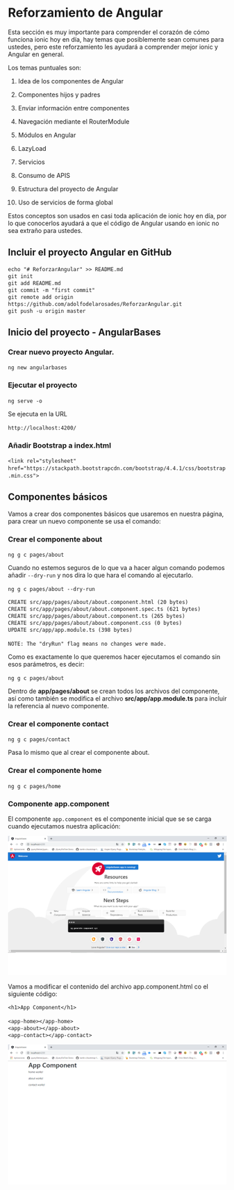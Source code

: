 # Reforzamiento de Angular

Esta sección es muy importante para comprender el corazón de cómo funciona ionic hoy en día, hay temas que posiblemente sean comunes para ustedes, pero este reforzamiento les ayudará a comprender mejor ionic y Angular en general.

Los temas puntuales son:

1. Idea de los componentes de Angular

2. Componentes hijos y padres

3. Enviar información entre componentes

4. Navegación mediante el RouterModule

5. Módulos en Angular

6. LazyLoad

7. Servicios

8. Consumo de APIS

9. Estructura del proyecto de Angular

10. Uso de servicios de forma global

Estos conceptos son usados en casi toda aplicación de ionic hoy en día, por lo que conocerlos ayudará a que el código de Angular usando en ionic no sea extraño para ustedes.

## Incluir el proyecto Angular en GitHub

```
echo "# ReforzarAngular" >> README.md
git init
git add README.md
git commit -m "first commit"
git remote add origin https://github.com/adolfodelarosades/ReforzarAngular.git
git push -u origin master
```

## Inicio del proyecto - AngularBases

### Crear nuevo proyecto Angular.

`ng new angularbases`

### Ejecutar el proyecto 

`ng serve -o`

Se ejecuta en la URL

`http://localhost:4200/`

### Añadir Bootstrap a index.html

`<link rel="stylesheet" href="https://stackpath.bootstrapcdn.com/bootstrap/4.4.1/css/bootstrap.min.css">`

## Componentes básicos

Vamos a crear dos componentes básicos que usaremos en nuestra página, para crear un nuevo componente se usa el comando:

### Crear el componente about

`ng g c pages/about`

Cuando no estemos seguros de lo que va a hacer algun comando podemos añadir `--dry-run` y nos dira lo que hara el comando al ejecutarlo.

`ng g c pages/about --dry-run`

```
CREATE src/app/pages/about/about.component.html (20 bytes)
CREATE src/app/pages/about/about.component.spec.ts (621 bytes)
CREATE src/app/pages/about/about.component.ts (265 bytes)
CREATE src/app/pages/about/about.component.css (0 bytes)
UPDATE src/app/app.module.ts (398 bytes)

NOTE: The "dryRun" flag means no changes were made.
```

Como es exactamente lo que queremos hacer ejecutamos el comando sin esos parámetros, es decir:

`ng g c pages/about`

Dentro de **app/pages/about** se crean todos los archivos del componente, así como también se modifica el archivo **src/app/app.module.ts** para incluir la referencia al nuevo componente.

### Crear el componente contact

`ng g c pages/contact`

Pasa lo mismo que al crear el componente about.

### Crear el componente home

`ng g c pages/home`

### Componente app.component

El componente `app.component` es el componente inicial que se se carga cuando ejecutamos nuestra aplicación:

<img src="https://github.com/adolfodelarosades/ReforzarAngular/blob/master/images/appcomponent.png">

Vamos a modificar el contenido del archivo app.component.html co el siguiente código:

```
<h1>App Component</h1>

<app-home></app-home>
<app-about></app-about>
<app-contact></app-contact>
```

<img src="https://github.com/adolfodelarosades/ReforzarAngular/blob/master/images/appcomponentmod.png">

